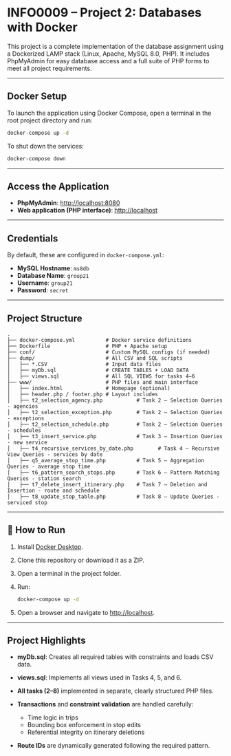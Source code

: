 # INFO0009 – Project 2: Databases with Docker

This project is a complete implementation of the database assignment using a Dockerized LAMP stack (Linux, Apache, MySQL 8.0, PHP). It includes PhpMyAdmin for easy database access and a full suite of PHP forms to meet all project requirements.

---

## Docker Setup

To launch the application using Docker Compose, open a terminal in the root project directory and run:

```bash
docker-compose up -d
````

To shut down the services:

```bash
docker-compose down
```

---

## Access the Application

* **PhpMyAdmin**: [http://localhost:8080](http://localhost:8080)
* **Web application (PHP interface)**: [http://localhost](http://localhost)

---

## Credentials

By default, these are configured in `docker-compose.yml`:

* **MySQL Hostname**: `ms8db`
* **Database Name**: `group21`
* **Username**: `group21`
* **Password**: `secret`

---

## Project Structure

```
.
├── docker-compose.yml          # Docker service definitions
├── Dockerfile                  # PHP + Apache setup
├── conf/                       # Custom MySQL configs (if needed)
├── dump/                       # All CSV and SQL scripts
│   ├── *.CSV                   # Input data files
│   ├── myDb.sql                # CREATE TABLES + LOAD DATA
│   ├── views.sql               # All SQL VIEWS for tasks 4–6
├── www/                        # PHP files and main interface
│   ├── index.html              # Homepage (optional)
│   ├── header.php / footer.php # Layout includes
│   ├── t2_selection_agency.php           # Task 2 – Selection Queries - agencies
│   ├── t2_selection_exception.php        # Task 2 – Selection Queries - exceptions
│   ├── t2_selection_schedule.php         # Task 2 – Selection Queries - schedules
│   ├── t3_insert_service.php             # Task 3 – Insertion Queries - new service
│   ├── t4_recursive_services_by_date.php        # Task 4 – Recursive View Queries - services by date
│   ├── q5_average_stop_time.php          # Task 5 – Aggregation Queries - average stop time
│   ├── t6_pattern_search_stops.php       # Task 6 – Pattern Matching Queries - station search
│   ├── t7_delete_insert_itinerary.php    # Task 7 – Deletion and Insertion - route and schedule
│   ├── t8_update_stop_table.php          # Task 8 – Update Queries - serviced stop
```

---

## 🧪 How to Run

1. Install [Docker Desktop](https://www.docker.com/products/docker-desktop).
2. Clone this repository or download it as a ZIP.
3. Open a terminal in the project folder.
4. Run:

   ```bash
   docker-compose up -d
   ```
5. Open a browser and navigate to [http://localhost](http://localhost).

---

## Project Highlights

* **myDb.sql**: Creates all required tables with constraints and loads CSV data.
* **views.sql**: Implements all views used in Tasks 4, 5, and 6.
* **All tasks (2–8)** implemented in separate, clearly structured PHP files.
* **Transactions** and **constraint validation** are handled carefully:

  * Time logic in trips
  * Bounding box enforcement in stop edits
  * Referential integrity on itinerary deletions
* **Route IDs** are dynamically generated following the required pattern.

